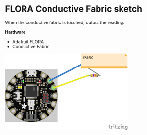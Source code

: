 # FLORA Conductive Fabric sketch

When the conductive fabric is touched, output the reading.

**Hardware**
- Adafruit FLORA
- Conductive Fabric

<img src="./flora_conductive_fabric_bb.png?raw=true" width="400" alt="circuit diagram">
